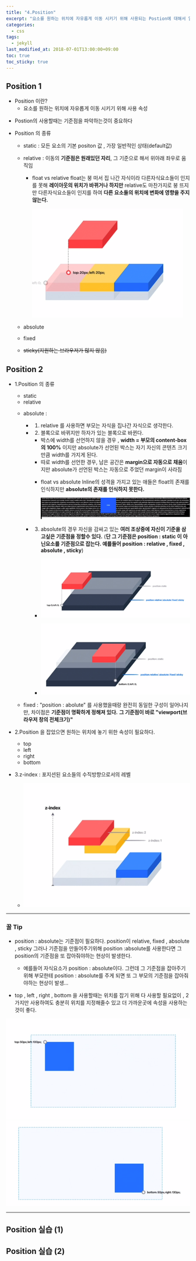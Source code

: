 ```yaml
---
title: "4.Position"
excerpt: "요소를 원하는 위치에 자유롭게 이동 시키기 위해 사용되는 Postion에 대해서 알아보자."
categories:
  - css
tags:
  - jekyll
last_modified_at: 2018-07-01T13:00:00+09:00
toc: true
toc_sticky: true
---
```


## Position 1

- Position 이란?
  - 요소를 원하는 위치에 자유롭게 이동 시키기 위해 사용 속성

* Postion의 사용할때는 기준점을 파악하는것이 중요하다

- Position 의 종류

  - static : 모든 요소의 기본 positon 값 , 가장 일반적인 상태(default값)

  * relative : 이동의 **기준점은 원래있던 자리**, 그 기준으로 해서 위아래 좌우로 움직임

    - float vs relative
      float는 붕 떠서 집 나간 자식이라 다른자식요소들이 인지를 못해 **레이아웃의 위치가 바뀌거나 하지만**
      relative도 마찬가지로 붕 뜨지만 다른자식요소들이 인지를 하여 **다른 요소들의 위치에 변화에 영향을 주지 않는다.**

      ![relative position](/assets/images/css_img/position1.PNG)

  * absolute

  * fixed

  * ~~sticky(지원하는 브라우저가 많지 않음)~~

## Position 2

- 1.Position 의 종류

  - static

  * relative

  - absolute :

    - 1. relative 를 사용하면 부모는 자식을 집나간 자식으로 생각한다.

    * 2. 블록으로 바뀌지만 하자가 있는 블록으로 바뀐다.

      - 박스에 width를 선언하지 않을 경우 , **width = 부모의 content-box의 100%** 이지만 absolute가 선언된 박스는 자기 자신의 콘텐츠 크기만큼 width를 가지게 된다.

      * 따로 width를 선언한 경우, 남은 공간은 **margin으로 자동으로 채움**이지만 absolute가 선언된 박스는 자동으로 주었던
        margin이 사라짐

      - float vs absolute
        lnline의 성격을 가지고 있는 애들은 float의 존재를 인식하지만
        **absolute의 존재를 인식하지 못한다.**

        ![relative position](/assets/images/css_img/position2.PNG)

    - 3. absolute의 경우 자신을 감싸고 있는 **여러 조상중에 자신이 기준을 삼고싶은 기준점을 정할수 있다.**
         (**단 그 기준점은 position : static 이 아닌요소를 기준점으로 잡는다. 예를들어 position : relative , fixed , absolute , sticky**)

      - ![absolute position](/assets/images/css_img/position3.PNG)

      - ![absolute position](/assets/images/css_img/position4.PNG)

  * fixed : "position : abolute" 를 사용했을때랑 완전히 동일한 구성이 일어나지만, 차이점은 **기준점이 명확하게 정해져 있다.**
    **그 기준점이 바로 "viewport(브라우저 창의 전체크기)"**

- 2.Position 을 잡았으면 원하는 위치에 놓기 위한 속성이 필요하다.
  - top
  - left
  - right
  - bottom

* 3.z-index : 포지션된 요소들의 수직방향으로서의 레벨

  - ![absolute position](/assets/images/css_img/position8.PNG)

---

### 꿀 Tip

- position : absolute는 기준점이 필요하다. position이 relative, fixed , absolute , sticky 그러나 기준점을 만들어주기위해 position :absolute를 사용한다면 그 position의 기준점을 또 잡아줘야하는 현상이 발생한다.

  - 예를들어 자식요소가 position : absolute이다. 그런데 그 기준점을 잡아주기 위해 부모한테 position : absolute를 주게 되면 또 그 부모의 기준점을 잡아줘야하는 현상이 발생...

- top , left , right , bottom 을 사용할때는 위치를 잡기 위해 다 사용할 필요없이 , 2가지만 사용하여도 충분히 위치를 지정해줄수 있고
  더 가까운곳에 속성을 사용하는것이 좋다.

![absolute position](/assets/images/css_img/position6.PNG)
![absolute position](/assets/images/css_img/position7.PNG)

---

## Position 실습 (1)

## Position 실습 (2)
